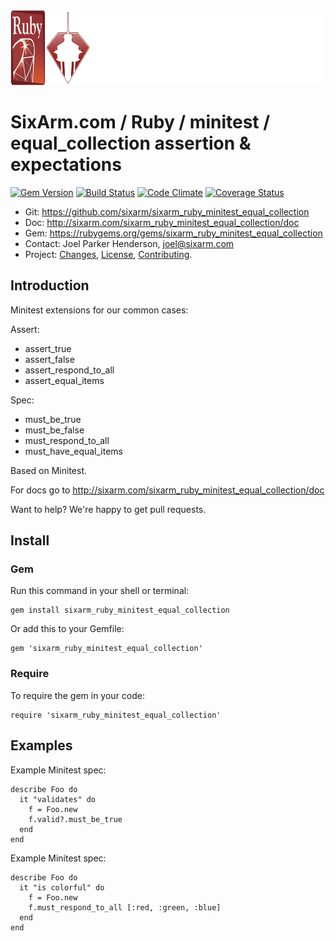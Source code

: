 <img src="README.png" width="960" height="120" alt="README" />

# SixArm.com / Ruby / minitest / <br> equal_collection assertion & expectations


<!--HEADER-OPEN-->

[![Gem Version](https://badge.fury.io/rb/sixarm_ruby_minitest_equal_collection.svg)](http://badge.fury.io/rb/sixarm_ruby_minitest_equal_collection)
[![Build Status](https://travis-ci.org/SixArm/sixarm_ruby_minitest_equal_collection.png)](https://travis-ci.org/SixArm/sixarm_ruby_minitest_equal_collection)
[![Code Climate](https://codeclimate.com/github/SixArm/sixarm_ruby_minitest_equal_collection.png)](https://codeclimate.com/github/SixArm/sixarm_ruby_minitest_equal_collection)
[![Coverage Status](https://coveralls.io/repos/SixArm/sixarm_ruby_minitest_equal_collection/badge.svg?branch=master&service=github)](https://coveralls.io/github/SixArm/sixarm_ruby_minitest_equal_collection?branch=master)

* Git: <https://github.com/sixarm/sixarm_ruby_minitest_equal_collection>
* Doc: <http://sixarm.com/sixarm_ruby_minitest_equal_collection/doc>
* Gem: <https://rubygems.org/gems/sixarm_ruby_minitest_equal_collection>
* Contact: Joel Parker Henderson, <joel@sixarm.com>
* Project: [Changes](CHANGES.md), [License](LICENSE.md), [Contributing](CONTRIBUTING.md).

<!--HEADER-SHUT-->

## Introduction

Minitest extensions for our common cases:

Assert:

   * assert_true
   * assert_false
   * assert_respond_to_all
   * assert_equal_items

Spec:

   * must_be_true
   * must_be_false
   * must_respond_to_all
   * must_have_equal_items

Based on Minitest.

For docs go to <http://sixarm.com/sixarm_ruby_minitest_equal_collection/doc>

Want to help? We're happy to get pull requests.


<!--INSTALL-OPEN-->

## Install

### Gem

Run this command in your shell or terminal:

    gem install sixarm_ruby_minitest_equal_collection

Or add this to your Gemfile:

    gem 'sixarm_ruby_minitest_equal_collection'

### Require

To require the gem in your code:

    require 'sixarm_ruby_minitest_equal_collection'

<!--INSTALL-SHUT-->


## Examples

Example Minitest spec:

    describe Foo do
      it "validates" do
        f = Foo.new
        f.valid?.must_be_true
      end
    end

Example Minitest spec:

    describe Foo do
      it "is colorful" do
        f = Foo.new
        f.must_respond_to_all [:red, :green, :blue]
      end
    end
